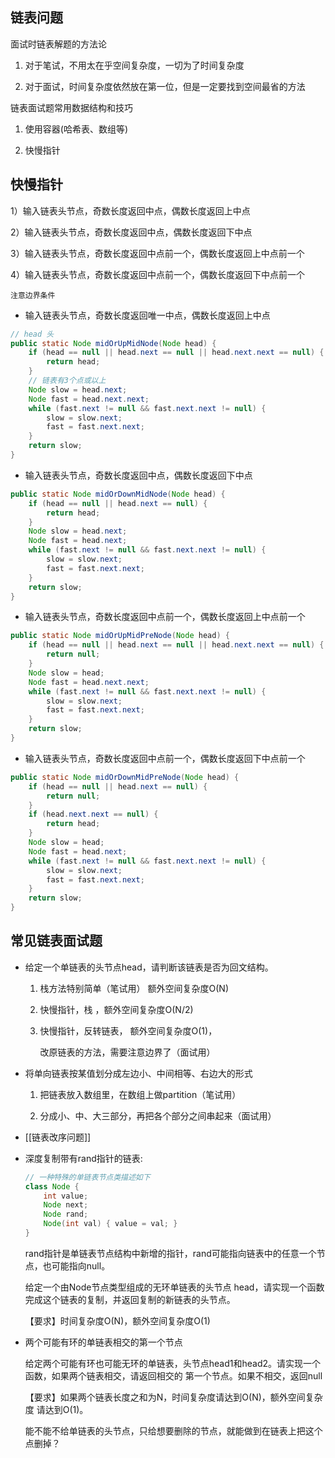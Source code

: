 ## 链表问题

面试时链表解题的方法论 

1) 对于笔试，不用太在乎空间复杂度，一切为了时间复杂度

2) 对于面试，时间复杂度依然放在第一位，但是一定要找到空间最省的方法

链表面试题常用数据结构和技巧

1. 使用容器(哈希表、数组等)

2. 快慢指针


## 快慢指针

1）输入链表头节点，奇数长度返回中点，偶数长度返回上中点

2）输入链表头节点，奇数长度返回中点，偶数长度返回下中点

3）输入链表头节点，奇数长度返回中点前一个，偶数长度返回上中点前一个

4）输入链表头节点，奇数长度返回中点前一个，偶数长度返回下中点前一个

`注意边界条件`

- 输入链表头节点，奇数长度返回唯一中点，偶数长度返回上中点

```java
// head 头
public static Node midOrUpMidNode(Node head) {
    if (head == null || head.next == null || head.next.next == null) {
        return head;
    }
    // 链表有3个点或以上
    Node slow = head.next;
    Node fast = head.next.next;
    while (fast.next != null && fast.next.next != null) {
        slow = slow.next;
        fast = fast.next.next;
    }
    return slow;
}
```

- 输入链表头节点，奇数长度返回中点，偶数长度返回下中点

```java
public static Node midOrDownMidNode(Node head) {
    if (head == null || head.next == null) {
        return head;
    }
    Node slow = head.next;
    Node fast = head.next;
    while (fast.next != null && fast.next.next != null) {
        slow = slow.next;
        fast = fast.next.next;
    }
    return slow;
}
```

- 输入链表头节点，奇数长度返回中点前一个，偶数长度返回上中点前一个

```java
public static Node midOrUpMidPreNode(Node head) {
    if (head == null || head.next == null || head.next.next == null) {
        return null;
    }
    Node slow = head;
    Node fast = head.next.next;
    while (fast.next != null && fast.next.next != null) {
        slow = slow.next;
        fast = fast.next.next;
    }
    return slow;
}
```

- 输入链表头节点，奇数长度返回中点前一个，偶数长度返回下中点前一个

```java
public static Node midOrDownMidPreNode(Node head) {
    if (head == null || head.next == null) {
        return null;
    }
    if (head.next.next == null) {
        return head;
    }
    Node slow = head;
    Node fast = head.next;
    while (fast.next != null && fast.next.next != null) {
        slow = slow.next;
        fast = fast.next.next;
    }
    return slow;
}
```

## 常见链表面试题

- 给定一个单链表的头节点head，请判断该链表是否为回文结构。

  1. 栈方法特别简单（笔试用） 额外空间复杂度O(N)

  2. 快慢指针，栈  ，额外空间复杂度O(N/2)

  3. 快慢指针，反转链表， 额外空间复杂度O(1)，

     改原链表的方法，需要注意边界了（面试用）

- 将单向链表按某值划分成左边小、中间相等、右边大的形式

  1. 把链表放入数组里，在数组上做partition（笔试用）

  2. 分成小、中、大三部分，再把各个部分之间串起来（面试用）

- [[链表改序问题]]

- 深度复制带有rand指针的链表:

  ```java
  // 一种特殊的单链表节点类描述如下 
  class Node { 
      int value; 
      Node next; 
      Node rand; 
      Node(int val) { value = val; } 
  } 
  ```

  rand指针是单链表节点结构中新增的指针，rand可能指向链表中的任意一个节点，也可能指向null。

  给定一个由Node节点类型组成的无环单链表的头节点 head，请实现一个函数完成这个链表的复制，并返回复制的新链表的头节点。

  【要求】时间复杂度O(N)，额外空间复杂度O(1) 

- 两个可能有环的单链表相交的第一个节点

  给定两个可能有环也可能无环的单链表，头节点head1和head2。请实现一个函数，如果两个链表相交，请返回相交的 第一个节点。如果不相交，返回null 

  【要求】如果两个链表长度之和为N，时间复杂度请达到O(N)，额外空间复杂度 请达到O(1)。 

  能不能不给单链表的头节点，只给想要删除的节点，就能做到在链表上把这个点删掉？